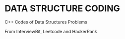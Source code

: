 # DATA STRUCTURE CODING

C++ Codes of Data Structures Problems

From InterviewBit, Leetcode and HackerRank
